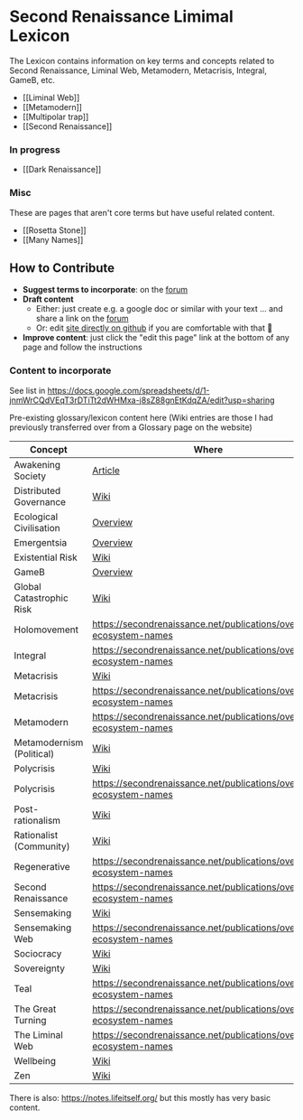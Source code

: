# Second Renaissance Limimal Lexicon

The Lexicon contains information on key terms and concepts related to Second Renaissance, Liminal Web, Metamodern, Metacrisis, Integral, GameB, etc.

- [[Liminal Web]]
- [[Metamodern]]
- [[Multipolar trap]]
- [[Second Renaissance]]

### In progress

- [[Dark Renaissance]]

### Misc

These are pages that aren't core terms but have useful related content.

- [[Rosetta Stone]]
- [[Many Names]]


## How to Contribute

- **Suggest terms to incorporate**: on the [forum](https://forum.secondrenaissance.net/t/suggestions-for-terms-for-the-lexicon/215)
- **Draft content**
  - Either: just create e.g. a google doc or similar with your text ... and share a link on the [forum](https://forum.secondrenaissance.net/t/suggestions-for-terms-for-the-lexicon/215)
  - Or: edit [site directly on github](https://github.com/life-itself/lexicon) if you are comfortable with that 🙂
- **Improve content**: just click the "edit this page" link at the bottom of any page and follow the instructions

### Content to incorporate

See list in https://docs.google.com/spreadsheets/d/1-jnmWrCQdVEqT3rDTiTt2dWHMxa-j8sZ88gnEtKdqZA/edit?usp=sharing

Pre-existing glossary/lexicon content here (Wiki entries are those I had previously transferred over from a Glossary page on the website)

| Concept                   | Where                                                               |
| ------------------------- | ------------------------------------------------------------------- |
| Awakening Society         | [Article](https://lifeitself.org/awakening-society)                            |
| Distributed Governance    | [Wiki](https://wiki.secondrenaissance.net/wiki/Distributed_governance)        |
| Ecological Civilisation   | [Overview](https://secondrenaissance.net/publications/overview-ecosystem-names#ecological-civilisation) |
| Emergentsia               | [Overview](https://secondrenaissance.net/publications/overview-ecosystem-names#emergentsia) |
| Existential Risk          | [Wiki](https://wiki.secondrenaissance.net/wiki/Existential_risk)        |
| GameB                     | [Overview](https://secondrenaissance.net/publications/overview-ecosystem-names#gameb) |
| Global Catastrophic Risk  | [Wiki](https://wiki.secondrenaissance.net/wiki/Global_catastrophic_risk)        |
| Holomovement              | https://secondrenaissance.net/publications/overview-ecosystem-names |
| Integral                  | https://secondrenaissance.net/publications/overview-ecosystem-names |
| Metacrisis                | [Wiki](https://wiki.secondrenaissance.net/wiki/Metacrisis)        |
| Metacrisis                | https://secondrenaissance.net/publications/overview-ecosystem-names |
| Metamodern                | https://secondrenaissance.net/publications/overview-ecosystem-names |
| Metamodernism (Political) | [Wiki](https://wiki.secondrenaissance.net/wiki/Metamodernism_(political))        |
| Polycrisis                | [Wiki](https://wiki.secondrenaissance.net/wiki/Polycrisis)        |
| Polycrisis                | https://secondrenaissance.net/publications/overview-ecosystem-names |
| Post-rationalism          | [Wiki](https://wiki.secondrenaissance.net/wiki/Post-rationalism)        |
| Rationalist (Community)   | [Wiki](https://wiki.secondrenaissance.net/wiki/Concept_list)        |
| Regenerative              | https://secondrenaissance.net/publications/overview-ecosystem-names |
| Second Renaissance        | https://secondrenaissance.net/publications/overview-ecosystem-names |
| Sensemaking               | [Wiki](https://wiki.secondrenaissance.net/wiki/Sensemaking)        |
| Sensemaking Web           | https://secondrenaissance.net/publications/overview-ecosystem-names |
| Sociocracy                | [Wiki](https://wiki.secondrenaissance.net/wiki/Sociocracy)        |
| Sovereignty               | [Wiki](https://wiki.secondrenaissance.net/wiki/Sovereignty)        |
| Teal                      | https://secondrenaissance.net/publications/overview-ecosystem-names |
| The Great Turning         | https://secondrenaissance.net/publications/overview-ecosystem-names |
| The Liminal Web           | https://secondrenaissance.net/publications/overview-ecosystem-names |
| Wellbeing                 | [Wiki](https://wiki.secondrenaissance.net/wiki/Wellbeing)        |
| Zen                       | [Wiki](https://wiki.secondrenaissance.net/wiki/Zen)        |

There is also: https://notes.lifeitself.org/ but this mostly has very basic content.
